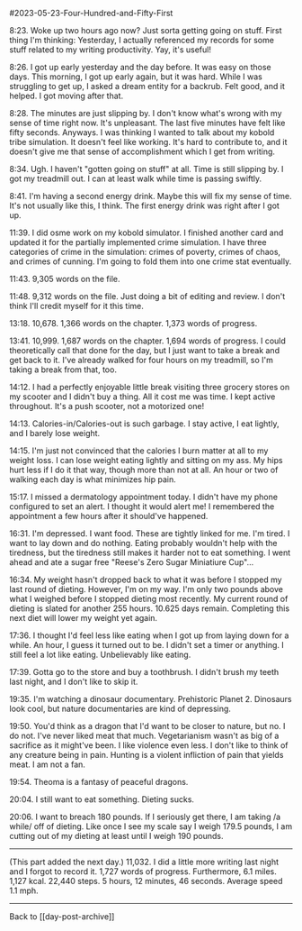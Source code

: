 #2023-05-23-Four-Hundred-and-Fifty-First

8:23.  Woke up two hours ago now?  Just sorta getting going on stuff.  First thing I'm thinking: Yesterday, I actually referenced my records for some stuff related to my writing productivity.  Yay, it's useful!

8:26.  I got up early yesterday and the day before.  It was easy on those days.  This morning, I got up early again, but it was hard.  While I was struggling to get up, I asked a dream entity for a backrub.  Felt good, and it helped.  I got moving after that.

8:28.  The minutes are just slipping by.  I don't know what's wrong with my sense of time right now.  It's unpleasant.  The last five minutes have felt like fifty seconds.  Anyways.  I was thinking I wanted to talk about my kobold tribe simulation.  It doesn't feel like working.  It's hard to contribute to, and it doesn't give me that sense of accomplishment which I get from writing.

8:34.  Ugh.  I haven't "gotten going on stuff" at all.  Time is still slipping by.  I got my treadmill out.  I can at least walk while time is passing swiftly.

8:41.  I'm having a second energy drink.  Maybe this will fix my sense of time.  It's not usually like this, I think.  The first energy drink was right after I got up.

11:39.  I did osme work on my kobold simulator.  I finished another card and updated it for the partially implemented crime simulation.  I have three categories of crime in the simulation: crimes of poverty, crimes of chaos, and crimes of cunning.  I'm going to fold them into one crime stat eventually.

11:43.  9,305 words on the file.

11:48.  9,312 words on the file.  Just doing a bit of editing and review.  I don't think I'll credit myself for it this time.

13:18.  10,678.  1,366 words on the chapter.  1,373 words of progress.

13:41.  10,999.  1,687 words on the chapter.  1,694 words of progress.  I could theoretically call that done for the day, but I just want to take a break and get back to it.  I've already walked for four hours on my treadmill, so I'm taking a break from that, too.

14:12.  I had a perfectly enjoyable little break visiting three grocery stores on my scooter and I didn't buy a thing.  All it cost me was time.  I kept active throughout.  It's a push scooter, not a motorized one!

14:13.  Calories-in/Calories-out is such garbage.  I stay active, I eat lightly, and I barely lose weight.

14:15.  I'm just not convinced that the calories I burn matter at all to my weight loss.  I can lose weight eating lightly and sitting on my ass.  My hips hurt less if I do it that way, though more than not at all.  An hour or two of walking each day is what minimizes hip pain.

15:17.  I missed a dermatology appointment today.  I didn't have my phone configured to set an alert.  I thought it would alert me!  I remembered the appointment a few hours after it should've happened.

16:31.  I'm depressed.  I want food.  These are tightly linked for me.  I'm tired.  I want to lay down and do nothing.  Eating probably wouldn't help with the tiredness, but the tiredness still makes it harder not to eat something.  I went ahead and ate a sugar free "Reese's Zero Sugar Miniatiure Cup"...

16:34.  My weight hasn't dropped back to what it was before I stopped my last round of dieting.  However, I'm on my way.  I'm only two pounds above what I weighed before I stopped dieting most recently.  My current round of dieting is slated for another 255 hours.  10.625 days remain.  Completing this next diet will lower my weight yet again.

17:36.  I thought I'd feel less like eating when I got up from laying down for a while.  An hour, I guess it turned out to be.  I didn't set a timer or anything.  I still feel a lot like eating.  Unbelievably like eating.

17:39.  Gotta go to the store and buy a toothbrush.  I didn't brush my teeth last night, and I don't like to skip it.

19:35.  I'm watching a dinosaur documentary.  Prehistoric Planet 2.  Dinosaurs look cool, but nature documentaries are kind of depressing.

19:50.  You'd think as a dragon that I'd want to be closer to nature, but no.  I do not.  I've never liked meat that much.  Vegetarianism wasn't as big of a sacrifice as it might've been.  I like violence even less.  I don't like to think of any creature being in pain.  Hunting is a violent infliction of pain that yields meat.  I am not a fan.

19:54.  Theoma is a fantasy of peaceful dragons.

20:04.  I still want to eat something.  Dieting sucks.

20:06.  I want to breach 180 pounds.  If I seriously get there, I am taking /a while/ off of dieting.  Like once I see my scale say I weigh 179.5 pounds, I am cutting out of my dieting at least until I weigh 190 pounds.

---
(This part added the next day.)  11,032.  I did a little more writing last night and I forgot to record it.  1,727 words of progress.  Furthermore, 6.1 miles.  1,127 kcal.  22,440 steps.  5 hours, 12 minutes, 46 seconds.  Average speed 1.1 mph.

---
Back to [[day-post-archive]]